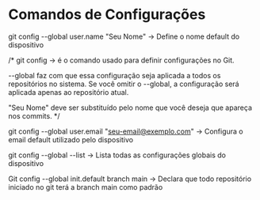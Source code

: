 # Comandos de Configurações

git config --global user.name "Seu Nome" -> Define o nome default do dispositivo

/*
git config -> é o comando usado para definir configurações no Git.

--global faz com que essa configuração seja aplicada a todos os repositórios no sistema. 
Se você omitir o --global, a configuração será aplicada apenas ao repositório atual.

"Seu Nome" deve ser substituído pelo nome que você deseja que apareça nos commits.
*/

git config --global user.email "seu-email@exemplo.com" -> Configura o email default utilizado pelo dispositivo

git config --global --list -> Lista todas as configurações globais do dispositivo

Git config --global init.default branch main -> Declara que todo repositório iniciado no git terá a branch main como padrão